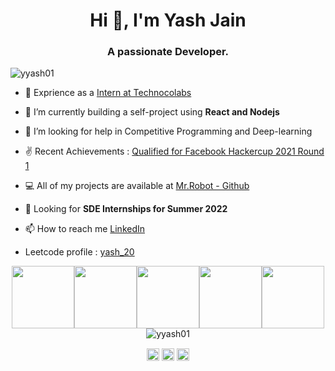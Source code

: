 <h1 align="center">Hi 👋, I'm Yash Jain</h1>
<h3 align="center">A passionate Developer.</h3>
<p align="left"> <img src="https://komarev.com/ghpvc/?username=yyash01" alt="yyash01" /> </p>

- 🔭 Exprience as a [Intern at Technocolabs](https://www.linkedin.com/company/technocolabs/)

- 👯 I’m currently building a self-project using **React and Nodejs**

- 🤔 I’m looking for help in Competitive Programming and Deep-learning

- ✌  Recent Achievements : [Qualified for Facebook Hackercup 2021 Round 1](https://drive.google.com/file/d/1Yy07uPtVb-UcJJQmAWjW-HPZTiDTG9mD/view?usp=sharing)

- 💻 All of my projects are available at [Mr.Robot - Github](https://github.com/yyash01)

- 💬 Looking for **SDE Internships for Summer 2022**

- 📫 How to reach me [LinkedIn](https://www.linkedin.com/in/yash-jain-74551b193/)
- Leetcode profile : [yash_20](https://leetcode.com/yash_20/)


<p align="center">
    <img src="https://media3.giphy.com/media/ln7z2eWriiQAllfVcn/200w.webp" width="100"><img
        src="https://i.giphy.com/media/LMt9638dO8dftAjtco/200.webp" width="100"><img
        src="https://i.giphy.com/media/eNAsjO55tPbgaor7ma/200w.webp" width="100"><img
        src="https://i.giphy.com/media/KzJkzjggfGN5Py6nkT/200.webp" width="100"><img
        src="https://i.giphy.com/media/IdyAQJVN2kVPNUrojM/200.webp" width="100">
   <img src="https://github-readme-stats.vercel.app/api?username=yyash01&show_icons=true" alt="yyash01" /> </p>
</p>

<p align="center">
<a href="https://linkedin.com/in/yash-jain-74551b193/" target="blank"><img align="center" src="https://cdn.jsdelivr.net/npm/simple-icons@3.0.1/icons/linkedin.svg" alt="yash jain" height="20" width="20" /></a>
<a href="https://fb.com/yash jain" target="blank"><img align="center" src="https://cdn.jsdelivr.net/npm/simple-icons@3.0.1/icons/facebook.svg" alt="yash jain" height="20" width="20" /></a>
<a href="https://instagram.com/yyash_01" target="blank"><img align="center" src="https://cdn.jsdelivr.net/npm/simple-icons@3.0.1/icons/instagram.svg" alt="yyash_01" height="20" width="20" /></a>
</p>
